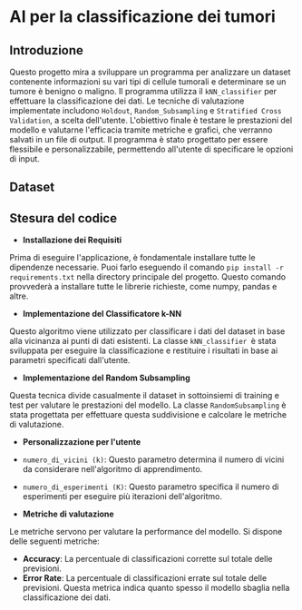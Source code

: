 # AI per la classificazione dei tumori

## Introduzione

 Questo progetto mira a sviluppare un programma per analizzare un dataset contenente informazioni su vari tipi di cellule tumorali e determinare se un tumore è benigno o maligno. Il programma utilizza il `kNN_classifier` per effettuare la classificazione dei dati. Le tecniche di valutazione implementate includono `Holdout`, `Random_Subsampling` e `Stratified Cross Validation`, a scelta dell'utente. L'obiettivo finale è testare le prestazioni del modello e valutarne l'efficacia tramite metriche e grafici, che verranno salvati in un file di output. Il programma è stato progettato per essere flessibile e personalizzabile, permettendo all'utente di specificare le opzioni di input.

 ## Dataset

 ## Stesura del codice

 - **Installazione dei Requisiti**

Prima di eseguire l'applicazione, è fondamentale installare tutte le dipendenze necessarie. Puoi farlo eseguendo il comando `pip install -r requirements.txt` nella directory principale del progetto. Questo comando provvederà a installare tutte le librerie richieste, come numpy, pandas e altre.

 - **Implementazione del Classificatore k-NN**

 Questo algoritmo viene utilizzato per classificare i dati del dataset in base alla vicinanza ai punti di dati esistenti. La classe `kNN_classifier `è stata sviluppata per eseguire la classificazione e restituire i risultati in base ai parametri specificati dall'utente.

 - **Implementazione del Random Subsampling**

 Questa tecnica divide casualmente il dataset in sottoinsiemi di training e test per valutare le prestazioni del modello.  La classe `RandomSubsampling` è stata progettata per effettuare questa suddivisione e calcolare le metriche di valutazione.

- **Personalizzazione per l'utente**

- `numero_di_vicini (k)`: Questo parametro determina il numero di vicini da considerare nell'algoritmo di apprendimento.
- `numero_di_esperimenti (K)`: Questo parametro specifica il numero di esperimenti per eseguire più iterazioni dell'algoritmo.

- **Metriche di valutazione**

Le metriche servono per valutare la performance del modello. Si dispone delle seguenti metriche:
- **Accuracy**: La percentuale di classificazioni corrette sul totale delle previsioni.
- **Error Rate**: La percentuale di classificazioni errate sul totale delle previsioni. Questa metrica indica quanto spesso il modello sbaglia nella classificazione dei dati.


